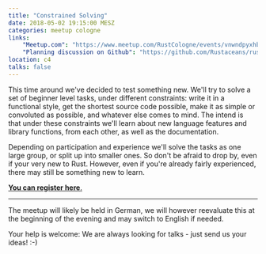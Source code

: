 ```yaml
---
title: "Constrained Solving"
date: 2018-05-02 19:15:00 MESZ
categories: meetup cologne
links:
    "Meetup.com": "https://www.meetup.com/RustCologne/events/vnwndpyxhbdb/"
    "Planning discussion on Github": "https://github.com/Rustaceans/rust-cologne/issues/51"
location: c4
talks: false
---
```

This time around we've decided to test something new.
We'll try to solve a set of beginner level tasks, under different constraints:
write it in a functional style, get the shortest source code possible, make it as simple or convoluted as possible, and whatever else comes to mind.
The intend is that under these constraints we'll learn about new language features and library functions, from each other, as well as the documentation.

Depending on participation and experience we'll solve the tasks as one large group, or split up into smaller ones.
So don't be afraid to drop by, even if your very new to Rust. However, even if you're already fairly experienced, there may still be something new to learn.

[**You can register here**.](https://www.meetup.com/RustCologne/events/vnwndpyxhbdb/)

- - -

The meetup will likely be held in German, we will however reevaluate this at the beginning of the evening and may switch to English if needed.

Your help is welcome: We are always looking for talks - just send us your ideas! :-)
